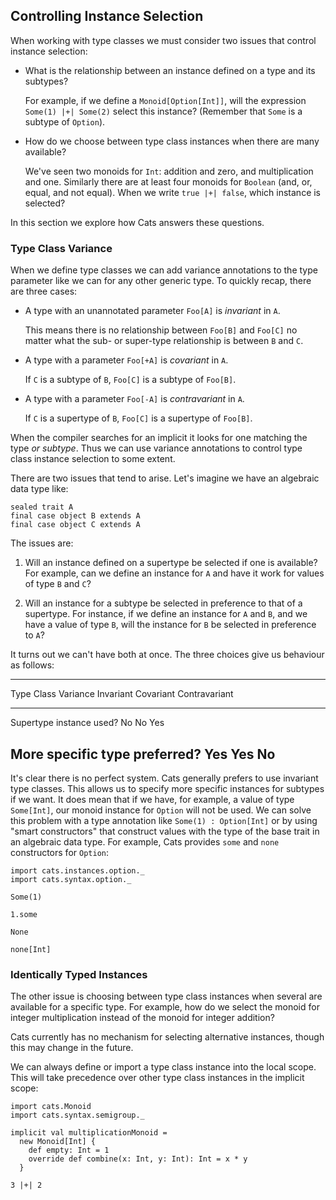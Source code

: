 ## Controlling Instance Selection

When working with type classes
we must consider two issues that control instance selection:

 -  What is the relationship between
    an instance defined on a type and its subtypes?

    For example, if we define a `Monoid[Option[Int]]`,
    will the expression `Some(1) |+| Some(2)` select this instance?
    (Remember that `Some` is a subtype of `Option`).

 -  How do we choose between type class instances
    when there are many available?

    We've seen two monoids for `Int`:
    addition and zero, and multiplication and one.
    Similarly there are at least four monoids for `Boolean`
    (and, or, equal, and not equal).
    When we write `true |+| false`, which instance is selected?

In this section we explore how Cats answers these questions.

### Type Class Variance

When we define type classes we can
add variance annotations to the type parameter
like we can for any other generic type.
To quickly recap, there are three cases:

 -  A type with an unannotated parameter `Foo[A]` is *invariant* in `A`.

    This means there is no relationship between `Foo[B]` and `Foo[C]`
    no matter what the sub- or super-type relationship is between `B` and `C`.

 -  A type with a parameter `Foo[+A]` is *covariant* in `A`.

    If `C` is a subtype of `B`, `Foo[C]` is a subtype of `Foo[B]`.

 -  A type with a parameter `Foo[-A]` is *contravariant* in `A`.

    If `C` is a supertype of `B`, `Foo[C]` is a supertype of `Foo[B]`.

When the compiler searches for an implicit
it looks for one matching the type *or subtype*.
Thus we can use variance annotations
to control type class instance selection to some extent.

There are two issues that tend to arise.
Let's imagine we have an algebraic data type like:

```tut:book:silent
sealed trait A
final case object B extends A
final case object C extends A
```

The issues are:

 1. Will an instance defined on a supertype be selected if one is available?
    For example, can we define an instance for `A`
    and have it work for values of type `B` and `C`?

 2. Will an instance for a subtype be selected
    in preference to that of a supertype.
    For instance, if we define an instance for `A` and `B`,
    and we have a value of type `B`,
    will the instance for `B` be selected in preference to `A`?

It turns out we can't have both at once.
The three choices give us behaviour as follows:

-----------------------------------------------------------------------
Type Class Variance             Invariant   Covariant   Contravariant
------------------------------- ----------- ----------- ---------------
Supertype instance used?        No          No          Yes

More specific type preferred?   Yes         Yes         No
-----------------------------------------------------------------------

It's clear there is no perfect system.
Cats generally prefers to use invariant type classes.
This allows us to specify more specific instances for subtypes if we want.
It does mean that if we have, for example, a value of type `Some[Int]`,
our monoid instance for `Option` will not be used.
We can solve this problem with a type annotation like `Some(1) : Option[Int]`
or by using "smart constructors" that construct values
with the type of the base trait in an algebraic data type.
For example, Cats provides `some` and `none` constructors for `Option`:

```tut:book:silent
import cats.instances.option._
import cats.syntax.option._
```

```tut:book
Some(1)

1.some

None

none[Int]
```

### Identically Typed Instances

The other issue is choosing between type class instances
when several are available for a specific type.
For example, how do we select the monoid for integer multiplication
instead of the monoid for integer addition?

Cats currently has no mechanism for selecting alternative instances,
though this may change in the future.

We can always define or import a type class instance into the local scope.
This will take precedence
over other type class instances in the implicit scope:

```tut:book:silent
import cats.Monoid
import cats.syntax.semigroup._

implicit val multiplicationMonoid =
  new Monoid[Int] {
    def empty: Int = 1
    override def combine(x: Int, y: Int): Int = x * y
  }
```

```tut:book
3 |+| 2
```
